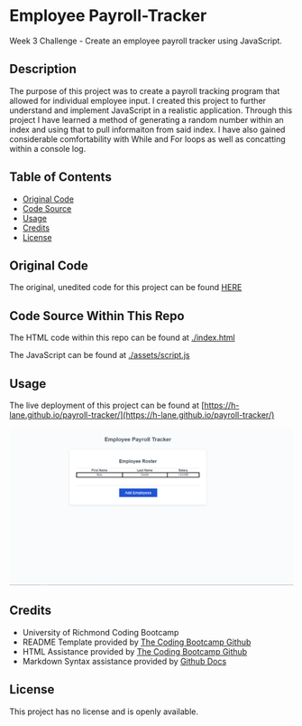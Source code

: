 # Employee Payroll-Tracker

Week 3 Challenge - Create an employee payroll tracker using JavaScript.

## Description

The purpose of this project was to create a payroll tracking program that allowed for individual employee input. I created this project to further understand and implement JavaScript in a realistic application. Through this project I have learned a method of generating a random number within an index and using that to pull informaiton from said index. I have also gained considerable comfortability with While and For loops as well as concatting within a console log.

## Table of Contents

- [Original Code](#original-code)
- [Code Source](#code-source-within-this-repo)
- [Usage](#usage)
- [Credits](#credits)
- [License](#license)

## Original Code

The original, unedited code for this project can be found [HERE](https://git.bootcampcontent.com/University-of-Richmond/UR-VIRT-FSF-PT-02-2024-U-LOLC/-/tree/main/03-JavaScript/02-Challenge?ref_type=heads)

## Code Source Within This Repo

The HTML code within this repo can be found at [./index.html](index.html)

The JavaScript can be found at [./assets/script.js](./assets/script.js)

## Usage

The live deployment of this project can be found at [https://h-lane.github.io/payroll-tracker/](https://h-lane.github.io/payroll-tracker/)

![alt text](./assets/Tracker.PNG)

## Credits

- University of Richmond Coding Bootcamp
- README Template provided by [The Coding Bootcamp Github](https://coding-boot-camp.github.io/full-stack/github/professional-readme-guide)
- HTML Assistance provided by [The Coding Bootcamp Github](https://coding-boot-camp.github.io/full-stack/html/html-cheatsheet)
- Markdown Syntax assistance provided by [Github Docs](https://docs.github.com/en/get-started/writing-on-github/getting-started-with-writing-and-formatting-on-github/basic-writing-and-formatting-syntax#section-links)

## License

This project has no license and is openly available.
